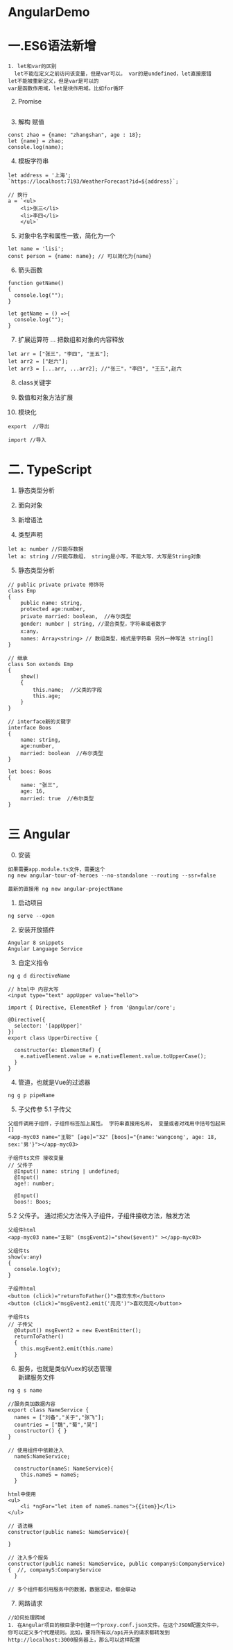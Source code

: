 # AngularDemo

# 一.ES6语法新增
~~~
1. let和var的区别
  let不能在定义之前访问该变量，但是var可以。 var的是undefined，let直接报错
let不能被重新定义，但是var是可以的
var是函数作用域，let是块作用域。比如for循环
~~~

2. Promise
~~~
~~~

3. 解构 赋值
~~~
const zhao = {name: "zhangshan", age : 18};
let {name} = zhao;
console.log(name);

~~~

4. 模板字符串
~~~
let address = '上海';
`https://localhost:7193/WeatherForecast?id=${address}`;

// 换行
a = `<ul>
    <li>张三</li>
    <li>李四</li>
    </ul>`
~~~
5. 对象中名字和属性一致，简化为一个
~~~
let name = 'lisi';
const person = {name: name}; // 可以简化为{name}
~~~

6. 箭头函数
~~~
function getName()
{
  console.log("");
}

let getName = () =>{
  console.log("");
}
~~~

7. 扩展运算符 ... 把数组和对象的内容释放
~~~
let arr = ["张三"，"李四", "王五"];
let arr2 = ["赵六"];
let arr3 = [...arr, ...arr2]; //"张三"，"李四", "王五",赵六
~~~

8. class关键字

9. 数值和对象方法扩展

10. 模块化
~~~
export  //导出

import //导入
~~~

# 二. TypeScript
1. 静态类型分析
2. 面向对象
3. 新增语法

4. 类型声明
~~~
let a: number //只能存数据
let a: string //只能存数组， string是小写，不能大写，大写是String对象
~~~

5. 静态类型分析
~~~
// public private private 修饰符
class Emp
{
    public name: string,
    protected age:number,
    private married: boolean,  //布尔类型
    gender: number | string, //混合类型，字符串或者数字
    x:any，
    names: Array<string> // 数组类型，格式是字符串 另外一种写法 string[]
}

// 继承
class Son extends Emp
{
    show()
    {
        this.name;  //父类的字段
        this.age;
    }
}

// interface新的关键字
interface Boos
{
    name: string,
    age:number,
    married: boolean  //布尔类型
}

let boos: Boos
{
    name: "张三",
    age: 16,
    married: true  //布尔类型
}

~~~

# 三 Angular
0. 安装
~~~
如果需要app.module.ts文件，需要这个
ng new angular-tour-of-heroes --no-standalone --routing --ssr=false

最新的直接用 ng new angular-projectName 

~~~
1. 启动项目
~~~
ng serve --open
~~~
2. 安装开放插件
~~~
Angular 8 snippets
Angular Language Service
~~~

3. 自定义指令
~~~
ng g d directiveName

// html中 内容大写
<input type="text" appUpper value="hello">

import { Directive, ElementRef } from '@angular/core';

@Directive({
  selector: '[appUpper]'
})
export class UpperDirective {

  constructor(e: ElementRef) { 
    e.nativeElement.value = e.nativeElement.value.toUpperCase();
  }
}

~~~

4. 管道，也就是Vue的过滤器
~~~
ng g p pipeName
~~~

5. 子父传参
   5.1 子传父
~~~
父组件调用子组件，子组件标签加上属性。 字符串直接用名称， 变量或者对戏用中括号包起来[]
<app-myc03 name="王聪" [age]="32" [boos]="{name:'wangcong', age: 18, sex:'男'}"></app-myc03>

子组件ts文件 接收变量
// 父传子
  @Input() name: string | undefined;
  @Input()
  age!: number;

  @Input()
  boos!: Boos;

~~~

  5.2 父传子。 通过把父方法传入子组件，子组件接收方法，触发方法
~~~
父组件html
<app-myc03 name="王聪" (msgEvent2)="show($event)" ></app-myc03>

父组件ts
show(v:any)
{
  console.log(v);
}

子组件html
<button (click)="returnToFather()">喜欢东东</button>
<button (click)="msgEvent2.emit('亮亮')">喜欢亮亮</button>

子组件ts
// 子传父
  @Output() msgEvent2 = new EventEmitter();
  returnToFather()
  {
    this.msgEvent2.emit(this.name)
  }

~~~ 

6. 服务，也就是类似Vuex的状态管理   
新建服务文件
~~~
ng g s name

//服务类加数据内容
export class NameService {
  names = ["刘备","关于","张飞"];
  countries = ["魏","蜀","吴"]
  constructor() { }
}

// 使用组件中依赖注入
  nameS:NameService;

  constructor(nameS: NameService){
    this.nameS = nameS;
  }

html中使用
<ul>
    <li *ngFor="let item of nameS.names">{{item}}</li>
</ul>

// 语法糖
constructor(public nameS: NameService){ 

}

// 注入多个服务
constructor(public nameS: NameService, public companyS:CompanyService){  //, companyS:CompanyService
  }

// 多个组件都引用服务中的数据，数据变动，都会联动
~~~

7. 网路请求
~~~
//如何处理跨域
1. 在Angular项目的根目录中创建一个proxy.conf.json文件。在这个JSON配置文件中，你可以定义多个代理规则。比如，要将所有以/api开头的请求都转发到http://localhost:3000服务器上，那么可以这样配置
~~~
